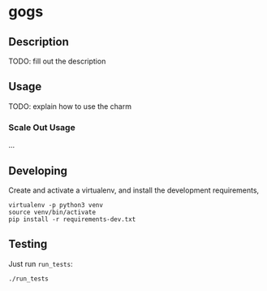 # gogs

## Description

TODO: fill out the description

## Usage

TODO: explain how to use the charm

### Scale Out Usage

...

## Developing

Create and activate a virtualenv,
and install the development requirements,

    virtualenv -p python3 venv
    source venv/bin/activate
    pip install -r requirements-dev.txt

## Testing

Just run `run_tests`:

    ./run_tests

